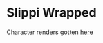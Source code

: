 # Slippi Wrapped

Character renders gotten [here](https://www.reddit.com/r/smashbros/comments/4khef3/melee_full_classic_mode_poses_good_for_streams/)
